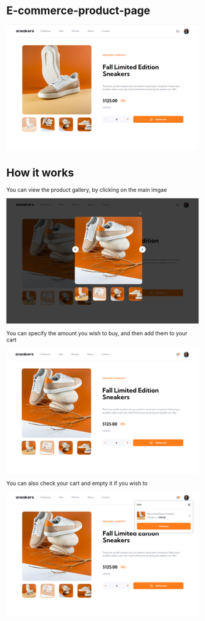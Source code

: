 # E-commerce-product-page

![alt text](./src/assets/screenshots/1.PNG)

# How it works 

You can view the product gallery, by clicking on the main imgae

![alt text](./src/assets/screenshots/2.PNG)


You can specify the amount you wish to buy, and then add them to your cart

![alt text](./src/assets/screenshots/3.PNG)

You can also check your cart and empty it if you wish to

![alt text](./src/assets/screenshots/4.PNG)
